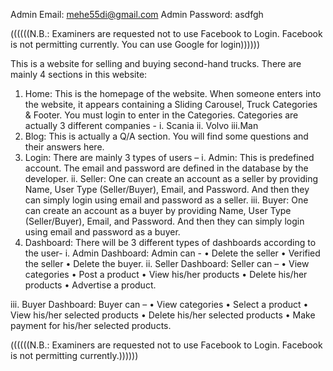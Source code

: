 Admin Email: mehe55di@gmail.com
Admin Password: asdfgh

((((((N.B.: Examiners are requested not to use Facebook to Login. Facebook is not permitting currently. You can use Google for login))))))

This is a website for selling and buying second-hand trucks. There are mainly 4 sections in this website:

1. Home: This is the homepage of the website. When someone enters into the website, it appears containing a Sliding Carousel, Truck Categories & Footer. You must login to enter in the Categories. Categories are actually 3 different companies -
   i. Scania
   ii. Volvo
   iii.Man
2. Blog: This is actually a Q/A section. You will find some questions and their answers here.
3. Login: There are mainly 3 types of users –
   i. Admin: This is predefined account. The email and password are defined in the database by the developer.
   ii. Seller: One can create an account as a seller by providing Name, User Type (Seller/Buyer), Email, and Password. And then they can simply login using email and password as a seller.
   iii. Buyer: One can create an account as a buyer by providing Name, User Type (Seller/Buyer), Email, and Password. And then they can simply login using email and password as a buyer.
4. Dashboard: There will be 3 different types of dashboards according to the user-
   i. Admin Dashboard: Admin can -
   • Delete the seller
   • Verified the seller
   • Delete the buyer.
   ii. Seller Dashboard: Seller can –
   • View categories
   • Post a product
   • View his/her products
   • Delete his/her products
   • Advertise a product.

iii. Buyer Dashboard: Buyer can –
• View categories
• Select a product
• View his/her selected products
• Delete his/her selected products
• Make payment for his/her selected products.

((((((N.B.: Examiners are requested not to use Facebook to Login. Facebook is not permitting currently.))))))
